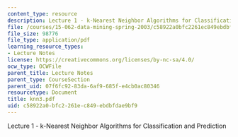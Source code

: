 ```yaml
---
content_type: resource
description: Lecture 1 - k-Nearest Neighbor Algorithms for Classification and Prediction
file: /courses/15-062-data-mining-spring-2003/c58922a0bfc2261ec849ebdbfdae9bf9_knn3.pdf
file_size: 98776
file_type: application/pdf
learning_resource_types:
- Lecture Notes
license: https://creativecommons.org/licenses/by-nc-sa/4.0/
ocw_type: OCWFile
parent_title: Lecture Notes
parent_type: CourseSection
parent_uid: 07f6fc92-83da-6af9-685f-e4cb0ac80346
resourcetype: Document
title: knn3.pdf
uid: c58922a0-bfc2-261e-c849-ebdbfdae9bf9
---
```

Lecture 1 - k-Nearest Neighbor Algorithms for Classification and Prediction